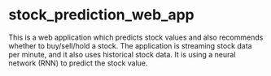 # stock_prediction_web_app

This is a web application which predicts stock values and also recommends whether to buy/sell/hold a stock. The application is streaming stock data per minute, and it also uses historical stock data. It is using a neural network (RNN) to predict the stock value.


